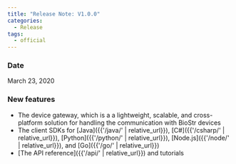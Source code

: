 ```yaml
---
title: "Release Note: V1.0.0"
categories:
  - Release
tags:
  - official
---
```


### Date
March 23, 2020

### New features

* The device gateway, which is a a lightweight, scalable, and cross-platform solution for handling the communication with BioStr devices
* The client SDKs for [Java]({{'/java/' | relative_url}}), [C#]({{'/csharp/' | relative_url}}), [Python]({{'/python/' | relative_url}}), [Node.js]({{'/node/' | relative_url}}), and [Go]({{'/go/' | relative_url}})
* [The API reference]({{'/api/' | relative_url}}) and tutorials

